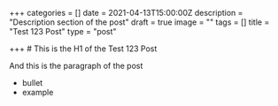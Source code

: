 +++
categories = []
date = 2021-04-13T15:00:00Z
description = "Description section of the post"
draft = true
image = ""
tags = []
title = "Test 123 Post"
type = "post"

+++
\# This is the H1 of the Test 123 Post

And this is the paragraph of the post

* bullet
* example